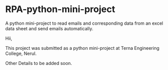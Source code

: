 # RPA-python-mini-project
A python mini-project to read emails and corresponding data from an excel data sheet and send emails automatically.


Hii,

This project was submitted as a python mini-project at Terna Engineering College, Nerul.

Other Details to be added soon.
